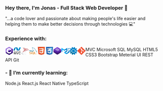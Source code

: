 ### Hey there, I'm Jonas - Full Stack Web Developer 👋

"...a code lover and passionate about making people's life easier and helping them to make better decisions through technologies 💻"

### Experience with:
[<img align="left"  alt="CSharp" width="26px" src="assets/csharp.png"/>][CSharp]
<a href="https://dotnet.microsoft.com/apps/aspnet/mvc"><img align="left" alt="MVC" width="26px" src="assets/mvc.png"/></a>
<img align="left" alt="Microsoft SQL" width="26px" src="assets/sql.png"/>
<img align="left" alt="MySQL" width="26px" src="assets/mysql.png"/>
<img align="left" alt="HTML5" width="26px" src="assets/html.png"/>
<img align="left" alt="CSS3" width="26px" src="assets/css.png"/>
<img align="left" alt="Bootstrap" width="26px" src="assets/bootstrap.png"/>
<img align="left" alt="Meterial UI" width="26px" src="assets/materialui.png"/>
<img align="left" alt="REST API" width="26px" src="assets/api.png"/>
<img align="left" alt="Git" width="26px" src="assets/git.png"/>



MVC
Microsoft SQL
MySQL
HTML5
CSS3
Bootstrap
Meterial UI
REST API
Git

### - 🌱 I’m currently learning:
Node.js
React.js
React Native
TypeScript


[CSharp]: https://docs.microsoft.com/en-us/dotnet/csharp/getting-started/